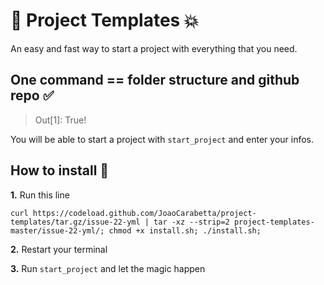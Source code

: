 # 🚀 Project Templates 💥

An easy and fast way to start a project with everything that you need.

## One command == folder structure and github repo ✅
> Out[1]: True!

You will be able to start a project with `start_project` and enter your infos.

## How to install 🧐

**1.** Run this line

`curl https://codeload.github.com/JoaoCarabetta/project-templates/tar.gz/issue-22-yml | tar -xz --strip=2 project-templates-master/issue-22-yml/; chmod +x install.sh; ./install.sh;`

**2.** Restart your terminal

**3.** Run `start_project` and let the magic happen

